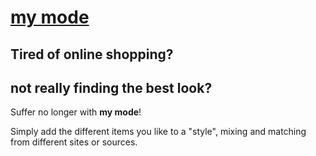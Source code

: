 # [my mode](https://my-mode.herokuapp.com)

## Tired of online shopping? 
## not really finding the best look? 
Suffer no longer with __my mode__!

Simply add the different items you like to a "style", mixing and matching from different sites or sources.
